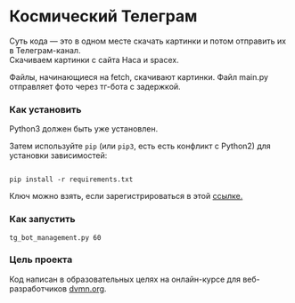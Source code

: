 # Космический Телеграм #

Суть кода — это в одном месте скачать картинки и потом отправить их в Телеграм-канал.  
Скачиваем картинки с сайта Наса и spacex.

Файлы, начинающиеся на fetch, скачивают картинки. Файл main.py отправляет фото через тг-бота с задержкой.

  

### Как установить

Python3 должен быть уже установлен.

Затем используйте `pip` (или `pip3`, есть есть конфликт с Python2) для установки зависимостей:

```

pip install -r requirements.txt

```
  Ключ можно взять, если зарегистрироваться в этой [ссылке.](https://api.nasa.gov/)

### Как запустить 
```
tg_bot_management.py 60
```
  

### Цель проекта


Код написан в образовательных целях на онлайн-курсе для веб-разработчиков [dvmn.org](https://dvmn.org/).